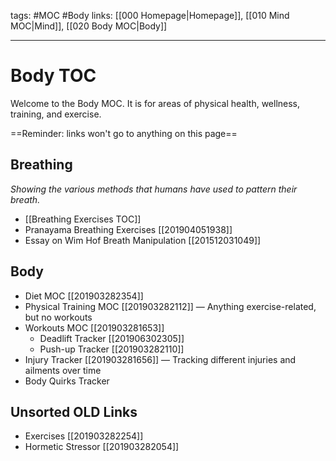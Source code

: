 tags: #MOC #Body 
links: [[000 Homepage|Homepage]], [[010 Mind MOC|Mind]], [[020 Body MOC|Body]]

---
# Body TOC
Welcome to the Body MOC. It is for areas of physical health, wellness, training, and exercise.

==Reminder: links won't go to anything on this page==

## Breathing 
*Showing the various methods that humans have used to pattern their breath.*

* [[Breathing Exercises TOC]]
* Pranayama Breathing Exercises [[201904051938]]
* Essay on Wim Hof Breath Manipulation [[201512031049]]

## Body
* Diet MOC [[201903282354]]
* Physical Training MOC [[201903282112]] — Anything exercise-related, but no workouts 
* Workouts MOC [[201903281653]]
    * Deadlift Tracker [[201906302305]]
    * Push-up Tracker [[201903282110]] 
* Injury Tracker [[201903281656]] — Tracking different injuries and ailments over time
* Body Quirks Tracker


## Unsorted OLD Links
- Exercises [[201903282254]] 
- Hormetic Stressor [[201903282054]] 
